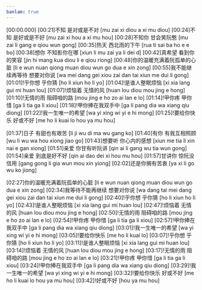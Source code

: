 ```yaml
---
banlam: true
---
```

[00:00.000]
[00:21]不知 是对或是不对 [mu zai xi diou a xi mu diou]
[00:24]不知 是好或是不好 [mu zai xi hou a xi mu hou]
[00:28]不知你 甘会笑阮憨 [mu zai li gang e qiou wun gong]
[00:35]热天 西北雨的下午 [rua ti sai ba ho e e bo]
[00:38]想你 不知影你在哪 [xiun li mu zai ya li dei d]
[00:42]真希望 看到你的笑容 [jin hi mang  kua diou li e qiou riong]
[00:48]你的温暖充满着阮孤单的心脏 [li e wun nuan qiong muan diou wun go dua e xin zong]
[00:55]我不能继续再等待 想要对你说 [wa mei dang gei xiou zai dan tai  xiun me dui li gong]
[01:01]!乎你想 乎你猜 [ho li xiun  ho li yo]
[01:04]!是谁人整眠烦恼 [xi xia lang gui mi huan lou]
[01:07]!烦恼着 无情的风 [huan lou diou  mou jing e hong]
[01:10]!无情的雨 阻碍咱的路 [mou jing e ho  zo ai lan e lo]
[01:14]!甲你疼 甲你惜 [ga li tia  ga li xiou]
[01:18]!甲你捧在我双手中 [ga li pang dia wa xiang qiu diong]
[01:22]!我一生唯一的希望 [wa yi xing wi yi e hi mong]
[01:25]!要给你快乐 好或不好 [me ho li kuai lo hou ya mu hou]

[01:37]日子 有甜也有艰苦 [li ji wu di ma wu gang ko]
[01:40]有你 有我互相照顾 [wu li wu wa hou xiong jiao go]
[01:43]想要听 你心内的感想 [xiun me tia  li xin nai e gan xiong]
[01:51]亲爱 你甘有听阮讲 [qin ai  li gang wu tia wun gong]
[01:54]亲爱 到底是好不好 [qin ai  dao dei xi hou mu hou]
[01:57]甘讲你 惊阮没信用 [gang gong li gia wun mou xin yiong]
[02:02]还是你搁有苦衷 [ya xi li go wu ko jiong]

[02:27]你的温暖充满着阮孤单的心脏 [li e wun nuan qiong muan diou wun go dua e xin zong]
[02:34]我等待不能再继续 想要对你说 [wa dang tai mei dang gei xiou zai dan tai  xiun me dui li gong]
[02:40]!乎你想 乎你猜 [ho li xiun  ho li yo]
[02:43]!是谁人整眠烦恼 [xi xia lang gui mi huan lou]
[02:47]!烦恼着 无情的风 [huan lou diou  mou jing e hong]
[02:50]!无情的雨 阻碍咱的路 [mou jing e ho  zo ai lan e lo]
[02:54]!甲你疼 甲你惜 [ga li tia  ga li xiou]
[02:57]!甲你捧在我双手中 [ga li pang dia wa xiang qiu diong]
[03:01]!我一生唯一的希望 [wa yi xing wi yi e hi mong]
[03:05]!要给你快乐 [me ho li kuai lo]
[03:07]!乎你想 乎你猜 [ho li xiun  ho li yo]
[03:11]!是谁人整眠烦恼 [xi xia lang gui mi huan lou]
[03:14]!烦恼着 无情的风 [huan lou diou  mou jing e hong]
[03:17]!无情的雨 阻碍咱的路 [mou jing e ho  zo ai lan e lo]
[03:21]!甲你疼 甲你惜 [ga li tia  ga li xiou]
[03:24]!甲你捧在我双手中 [ga li pang dia wa xiang qiu diong]
[03:29]!我一生唯一的希望 [wa yi xing wi yi e hi mong]
[03:32]!要给你快乐 好或不好 [me ho li kuai lo hou ya mu hou]
[03:42]!好或不好 [hou ya mu hou]